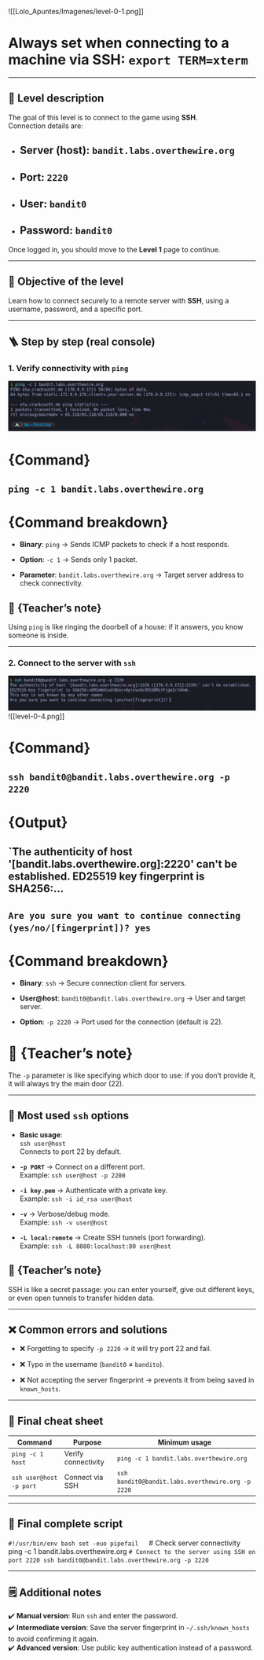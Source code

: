 

![[Lolo_Apuntes/Imagenes/level-0-1.png]]

# Always set when connecting to a machine via SSH: `export TERM=xterm`

---

## 📄 Level description

The goal of this level is to connect to the game using **SSH**.  
Connection details are:

- ## **Server (host)**: `bandit.labs.overthewire.org`
    
- ## **Port**: `2220`
    
- ## **User**: `bandit0`
    
- ## **Password**: `bandit0`
    

Once logged in, you should move to the **Level 1** page to continue.

---

## 🔎 Objective of the level

Learn how to connect securely to a remote server with **SSH**, using a username, password, and a specific port.

---

## 🪜 Step by step (real console)

### 1. Verify connectivity with `ping`

![Bandit Image](../../Imagenes/level-0-3.png)

# {Command}

## `ping -c 1 bandit.labs.overthewire.org`



# {Command breakdown}

- **Binary**: `ping` → Sends ICMP packets to check if a host responds.
    
- **Option**: `-c 1` → Sends only 1 packet.
    
- **Parameter**: `bandit.labs.overthewire.org` → Target server address to check connectivity.
    

## 💬 {Teacher’s note}

Using `ping` is like ringing the doorbell of a house: if it answers, you know someone is inside.

---

### 2. Connect to the server with `ssh`

![Bandit Image](../../Imagenes/level-0-4.png)
![[level-0-4.png]]
# {Command}

## `ssh bandit0@bandit.labs.overthewire.org -p 2220`

# {Output}

## `The authenticity of host '[bandit.labs.overthewire.org]:2220' can't be established. ED25519 key fingerprint is SHA256:...
## `Are you sure you want to continue connecting (yes/no/[fingerprint])? yes`

# {Command breakdown}

- **Binary**: `ssh` → Secure connection client for servers.
    
- **User@host**: `bandit0@bandit.labs.overthewire.org` → User and target server.
    
- **Option**: `-p 2220` → Port used for the connection (default is 22).
    

# 💬 {Teacher’s note}

The `-p` parameter is like specifying which door to use: if you don’t provide it, it will always try the main door (22).

---

## 🧰 Most used `ssh` options

- **Basic usage**:  
    `ssh user@host`  
    Connects to port 22 by default.
    
- **`-p PORT`** → Connect on a different port.  
    Example: `ssh user@host -p 2200`
    
- **`-i key.pem`** → Authenticate with a private key.  
    Example: `ssh -i id_rsa user@host`
    
- **`-v`** → Verbose/debug mode.  
    Example: `ssh -v user@host`
    
- **`-L local:remote`** → Create SSH tunnels (port forwarding).  
    Example: `ssh -L 8080:localhost:80 user@host`
    

## 💬 {Teacher’s note}

SSH is like a secret passage: you can enter yourself, give out different keys, or even open tunnels to transfer hidden data.

---

## ❌ Common errors and solutions

- ❌ Forgetting to specify `-p 2220` → it will try port 22 and fail.
    
- ❌ Typo in the username (`bandit0` ≠ `bandito`).
    
- ❌ Not accepting the server fingerprint → prevents it from being saved in `known_hosts`.
    

---

## 🧾 Final cheat sheet

|Command|Purpose|Minimum usage|
|---|---|---|
|`ping -c 1 host`|Verify connectivity|`ping -c 1 bandit.labs.overthewire.org`|
|`ssh user@host -p port`|Connect via SSH|`ssh bandit0@bandit.labs.overthewire.org -p 2220`|

---

## 🧩 Final complete script

`#!/usr/bin/env bash set -euo pipefail  
`# Check server connectivity ping -c 1 bandit.labs.overthewire.org 
`# Connect to the server using SSH on port 2220 ssh bandit0@bandit.labs.overthewire.org -p 2220`

---

## 🗒️ Additional notes

✔️ **Manual version**: Run `ssh` and enter the password.  
✔️ **Intermediate version**: Save the server fingerprint in `~/.ssh/known_hosts` to avoid confirming it again.  
✔️ **Advanced version**: Use public key authentication instead of a password.